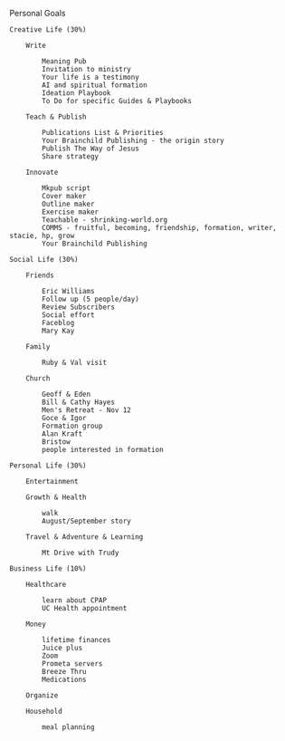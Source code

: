 Personal Goals
    
    Creative Life (30%)
    
        Write

            Meaning Pub
            Invitation to ministry
            Your life is a testimony            
            AI and spiritual formation
            Ideation Playbook
            To Do for specific Guides & Playbooks

        Teach & Publish

            Publications List & Priorities
            Your Brainchild Publishing - the origin story
            Publish The Way of Jesus
            Share strategy
            
        Innovate

            Mkpub script
            Cover maker
            Outline maker
            Exercise maker
            Teachable - shrinking-world.org
            COMMS - fruitful, becoming, friendship, formation, writer, stacie, hp, grow
            Your Brainchild Publishing
           
    Social Life (30%)
    
        Friends

            Eric Williams
            Follow up (5 people/day)
            Review Subscribers
            Social effort
            Faceblog
            Mary Kay

        Family

            Ruby & Val visit

        Church

            Geoff & Eden
            Bill & Cathy Hayes
            Men's Retreat - Nov 12
            Goce & Igor 
            Formation group
            Alan Kraft
            Bristow
            people interested in formation
            
    Personal Life (30%)
    
        Entertainment
        
        Growth & Health

            walk
            August/September story
            
        Travel & Adventure & Learning

            Mt Drive with Trudy
           
    Business Life (10%)
    
        Healthcare

            learn about CPAP
            UC Health appointment

        Money

            lifetime finances
            Juice plus
            Zoom
            Prometa servers
            Breeze Thru
            Medications
    
        Organize
        
        Household

            meal planning



